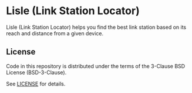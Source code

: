 <!--
This file is part of Lisle
https://github.com/scorphus/pylisle

Licensed under the BSD-3-Clause license:
https://opensource.org/licenses/BSD-3-Clause
Copyright (c) 2018, Pablo S. Blum de Aguiar <scorphus@gmail.com>
-->

# Lisle (Link Station Locator)

Lisle (Link Station Locator) helps you find the best link station based on its
reach and distance from a given device.

## License

Code in this repository is distributed under the terms of the 3-Clause BSD
License (BSD-3-Clause).

See [LICENSE](LICENSE) for details.

